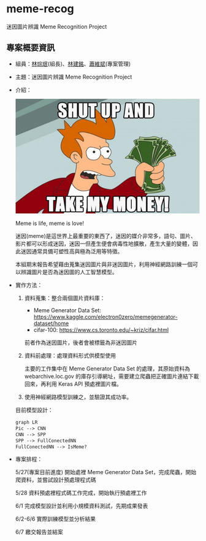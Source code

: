 # meme-recog
迷因圖片辨識 Meme Recognition Project



## 專案概要資訊

- 組員：[林琮珉](https://www.facebook.com/100000215725013)(組長)、[林建銘](https://www.facebook.com/100002583373383)、[蕭維斌](https://www.facebook.com/weipin.hsiao.1)(專案管理)

- 主題：迷因圖片辨識 Meme Recognition Project

- 介紹：

  ![moneyyyy](README.assets/Ssns07U.jpg)

  Meme is life, meme is love!

  迷因(meme)是這世界上最重要的東西了，迷因的媒介非常多，語句、圖片、影片都可以形成迷因，迷因一但產生便會病毒性地擴散，產生大量的變體，因此迷因通常具備可塑性高與極為泛用等特徵。

  本組期末報告希望藉由蒐集迷因圖片與非迷因圖片，利用神經網路訓練一個可以辨識圖片是否為迷因圖的人工智慧模型。

- 實作方法：

  1. 資料蒐集：整合兩個圖片資料庫：

     - Meme Generator Data Set: <https://www.kaggle.com/electron0zero/memegenerator-dataset/home>
     - cifar-100: <https://www.cs.toronto.edu/~kriz/cifar.html>

     前者作為迷因圖片，後者會被標籤為非迷因圖片

  2. 資料前處理：處理資料形式供模型使用

     主要的工作集中在 Meme Generator Data Set 的處理，其原始資料為 webarchive.loc.gov 的庫存引導網址，需要建立爬蟲把正確圖片連結下載回來，再利用 Keras API 預處裡圖片檔。

  3. 使用神經網路模型訓練之，並驗證其成功率。

  目前模型設計：

     ```mermaid
  graph LR
     Pic --> CNN
     CNN --> SPP
     SPP --> FullConectedNN
     FullConectedNN --> IsMeme?
     ```

- 專案排程：

  5/27(專案目前進度) 開始處裡 Meme Generator Data Set，完成爬蟲，開始爬資料，並嘗試設計預處理程式碼

  5/28 資料預處裡程式碼工作完成，開始執行預處裡工作

  6/1 完成模型設計並利用小規模資料測試，先期成果發表

  6/2-6/6 實際訓練模型並分析結果

  6/7 繳交報告並結案